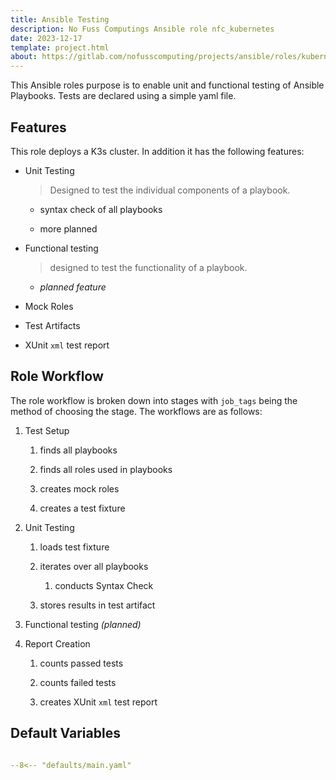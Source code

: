 ```yaml
---
title: Ansible Testing
description: No Fuss Computings Ansible role nfc_kubernetes
date: 2023-12-17
template: project.html
about: https://gitlab.com/nofusscomputing/projects/ansible/roles/kubernetes
---
```


This Ansible roles purpose is to enable unit and functional testing of Ansible Playbooks. Tests are declared using a simple yaml file. 


## Features

This role deploys a K3s cluster. In addition it has the following features:

- Unit Testing

    > Designed to test the individual components of a playbook.

    - syntax check of all playbooks

    - more planned

- Functional testing

    > designed to test the functionality of a playbook.

    - _planned feature_

- Mock Roles

- Test Artifacts

- XUnit `xml` test report


## Role Workflow

The role workflow is broken down into stages with `job_tags` being the method of choosing the stage. The workflows are as follows:

1. Test Setup

    1. finds all playbooks

    1. finds all roles used in playbooks

    1. creates mock roles

    1. creates a test fixture

1. Unit Testing

    1. loads test fixture

    1. iterates over all playbooks
    
        1. conducts Syntax Check

    1. stores results in test artifact

1. Functional testing _(planned)_

1. Report Creation

    1. counts passed tests

    1. counts failed tests

    1. creates XUnit `xml` test report


## Default Variables


``` yaml title="defaults/main.yaml" linenums="1"

--8<-- "defaults/main.yaml"

```
